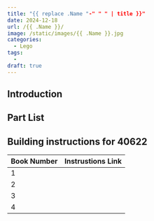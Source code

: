 ```yaml
---
title: "{{ replace .Name "-" " " | title }}"
date: 2024-12-18
url: /{{ .Name }}/
image: /static/images/{{ .Name }}.jpg
categories:
  - Lego
tags:
  - 
draft: true
---
```

<!--more-->

## Introduction


## Part List

## Building instructions for 40622

| Book Number | Instrustions Link |
|-------------|-------------------|
| 1           |  |
| 2           |  |
| 3           |  |
| 4           |  |
